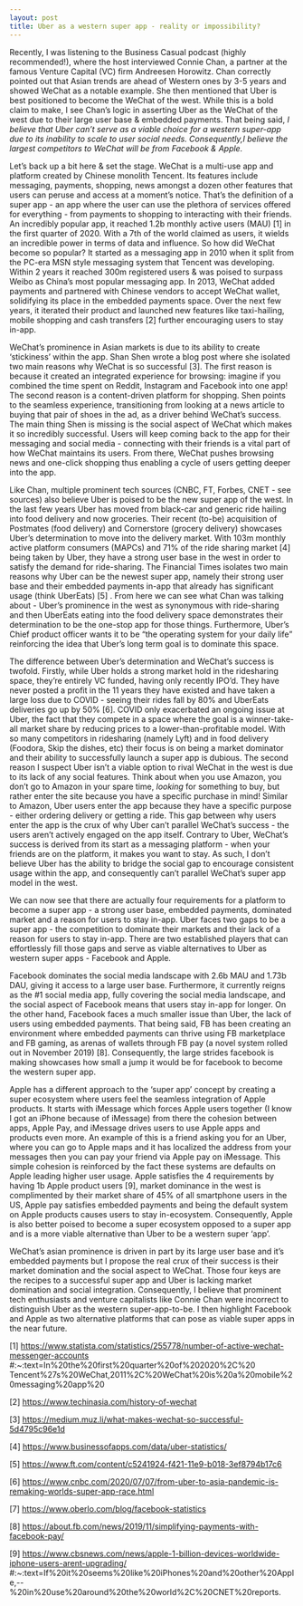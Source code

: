 ```yaml
---
layout: post
title: Uber as a western super app - reality or impossibility? 
---
```



Recently, I was listening to the Business Casual podcast (highly recommended!), where the host interviewed Connie Chan, a partner at the famous Venture Capital (VC) firm Andreesen Horowitz. Chan correctly pointed out that Asian trends are ahead of Western ones by 3-5 years and showed WeChat as a notable example. She then mentioned that Uber is best positioned to become the WeChat of the west. While this is a bold claim to make, I see Chan’s logic in asserting Uber as the WeChat of the west due to their large user base & embedded payments. That being said, *I believe that Uber can’t serve as a viable choice for a western super-app due to its inability to scale to user social needs. Consequently,I believe the largest competitors to WeChat will be from Facebook & Apple.*



Let’s back up a bit here & set the stage. WeChat is a multi-use app and platform created by Chinese monolith Tencent. Its features include messaging, payments, shopping, news amongst a dozen other features that users can peruse and access at a moment’s notice. That’s the definition of a super app - an app where the user can use the plethora of services offered for everything - from payments to shopping to interacting with their friends. An incredibly popular app, it reached 1.2b monthly active users (MAU) [1] in the first quarter of 2020. With a 7th of the world claimed as users, it wields an incredible power in terms of data and influence. So how did WeChat become so popular? It started as a messaging app in 2010 when it split from the PC-era MSN style messaging system that Tencent was developing. Within 2 years it reached 300m registered users & was poised to surpass Weibo as China’s most popular messaging app. In 2013, WeChat added payments and partnered with Chinese vendors to accept WeChat wallet, solidifying its place in the embedded payments space. Over the next few years, it iterated their product and launched new features like taxi-hailing, mobile shopping and cash transfers [2] further encouraging users to stay in-app. 



WeChat’s prominence in Asian markets is due to its ability to create ‘stickiness’ within the app. Shan Shen wrote a blog post where she isolated two main reasons why WeChat is so successful [3]. The first reason is because it created an integrated experience for browsing: imagine if you combined the time spent on Reddit, Instagram and Facebook into one app! The second reason is a content-driven platform for shopping. Shen points to the seamless experience, transitioning from looking at a news article to buying that pair of shoes in the ad, as a driver behind WeChat’s success. The main thing Shen is missing is the social aspect of WeChat which makes it so incredibly successful. Users will keep coming back to the app for their messaging and social media - connecting with their friends is a vital part of how WeChat maintains its users. From there, WeChat pushes browsing news and one-click shopping thus enabling a cycle of users getting deeper into the app.



Like Chan, multiple prominent tech sources (CNBC, FT, Forbes, CNET - see sources)  also believe Uber is poised to be the new super app of the west. In the last few years Uber has moved from black-car and generic ride hailing into food delivery and now groceries. Their recent (to-be) acquisition of Postmates (food delivery) and Cornerstore (grocery delivery) showcases Uber’s determination to move into the delivery market. With 103m monthly active platform consumers (MAPCs) and 71% of the ride sharing market [4] being taken by Uber, they have a strong user base in the west in order to satisfy the demand for ride-sharing. 
The Financial Times isolates two main reasons why Uber can be the newest super app, namely their strong user base and their embedded payments in-app that already has significant usage (think UberEats) [5] . From here we can see what Chan was talking about - Uber’s prominence in the west as synonymous with ride-sharing and then UberEats eating into the food delivery space demonstrates their determination to be the one-stop app for those things. Furthermore, Uber’s Chief product officer wants it to be “the operating system for your daily life” reinforcing the idea that Uber’s long term goal is to dominate this space. 



The difference between Uber’s determination and WeChat’s success is twofold. Firstly, while Uber holds a strong market hold in the ridesharing space, they’re entirely VC funded, having only recently IPO’d. They have never posted a profit in the 11 years they have existed and have taken a large loss due to COVID - seeing their rides fall by 80% and UberEats deliveries go up by 50% [6]. COVID only exacerbated an ongoing issue at Uber, the fact that they compete in a space where the goal is a winner-take-all market share by reducing prices to a lower-than-profitable model. With so many competitors in ridesharing (namely Lyft) and in food delivery (Foodora, Skip the dishes, etc)  their focus is on being a market dominator and their ability to successfully launch a super app is dubious. The second reason I suspect Uber isn’t a viable option to rival WeChat in the west is due to its lack of any social features. Think about when you use Amazon, you don’t go to Amazon in your spare time, *looking* for something to buy, but rather enter the site because you have a specific purchase in mind! Similar to Amazon, Uber users enter the app because they have a specific purpose - either ordering delivery or getting a ride. This gap between why users enter the app is the crux of why Uber can’t parallel WeChat’s success - the users aren’t actively engaged on the app itself. Contrary to Uber, WeChat’s success is derived from its start as a messaging platform - when your friends are on the platform, it makes you want to stay. As such, I don’t believe Uber has the ability to bridge the social gap to encourage consistent usage within the app, and consequently can’t parallel WeChat’s super app model in the west.



We can now see that there are actually four requirements for a platform to become a super app - a strong user base, embedded payments, dominated market and a reason for users to stay in-app. Uber faces two gaps to be a super app - the competition to dominate their markets and their lack of a reason for users to stay in-app. There are two established players that can effortlessly fill those gaps and serve as viable alternatives to Uber as western super apps - Facebook and Apple. 



Facebook dominates the social media landscape with 2.6b MAU and 1.73b DAU, giving it access to a large user base. Furthermore, it currently reigns as the #1 social media app, fully covering the social media landscape, and the social aspect of Facebook means that users stay in-app for longer. On the other hand, Facebook faces a much smaller issue than Uber, the lack of users using embedded payments. That being said, FB has been creating an environment where embedded payments can thrive using FB marketplace and FB gaming, as arenas of wallets through FB pay (a novel system rolled out in November 2019) [8]. Consequently, the large strides facebook is making showcases how small a jump it would be for facebook to become the western super app. 



Apple has a different approach to the ‘super app’ concept by creating a super ecosystem where users feel the seamless integration of Apple products. It starts with iMessage which forces Apple users together (I know I got an iPhone because of iMessage) from there the cohesion between apps, Apple Pay, and iMessage drives users to use Apple apps and products even more. An example of this is a friend asking you for an Uber, where you can go to Apple maps and it has localized the address from your messages then you can pay your friend via Apple pay on iMessage. This simple cohesion is reinforced by the fact these systems are defaults on Apple leading higher user usage. Apple satisfies the 4 requirements by having 1b Apple product users [9], market dominance in the west is complimented by their market share of 45% of all smartphone users in the US, Apple pay satisfies embedded payments and being the default system on Apple products causes users to stay in-ecosystem. Consequently, Apple is also better poised to become a super ecosystem opposed to a super app and is a more viable alternative than Uber to be a western super ‘app’. 



WeChat’s asian prominence is driven in part by its large user base and it’s embedded payments but I propose the real crux of their success is their market domination and the social aspect to WeChat. Those four keys are the recipes to a successful super app and Uber is lacking market domination and social integration. Consequently, I believe that prominent tech enthusiasts and venture capitalists like Connie Chan were incorrect to distinguish Uber as the western super-app-to-be. I then highlight Facebook and Apple as two alternative platforms that can pose as viable super apps in the near future. 
 



[1] https://www.statista.com/statistics/255778/number-of-active-wechat-messenger-accounts
#:~:text=In%20the%20first%20quarter%20of%202020%2C%20
Tencent%27s%20WeChat,2011%2C%20WeChat%20is%20a%20mobile%20messaging%20app%20

[2] https://www.techinasia.com/history-of-wechat

[3] https://medium.muz.li/what-makes-wechat-so-successful-5d4795c96e1d

[4] https://www.businessofapps.com/data/uber-statistics/

[5] https://www.ft.com/content/c5241924-f421-11e9-b018-3ef8794b17c6

[6] https://www.cnbc.com/2020/07/07/from-uber-to-asia-pandemic-is-remaking-worlds-super-app-race.html

[7] https://www.oberlo.com/blog/facebook-statistics

[8] https://about.fb.com/news/2019/11/simplifying-payments-with-facebook-pay/

[9] https://www.cbsnews.com/news/apple-1-billion-devices-worldwide-iphone-users-arent-upgrading/
#:~:text=If%20it%20seems%20like%20iPhones%20and%20other%20Apple,--%20in%20use%20around%20the%20world%2C%20CNET%20reports.
